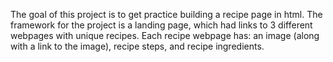 The goal of this project is to get practice building a recipe page in html. The framework for the project is a landing page, which had links to 3 different webpages with unique recipes. 
Each recipe webpage has: an image (along with a link to the image), recipe steps, and recipe ingredients.